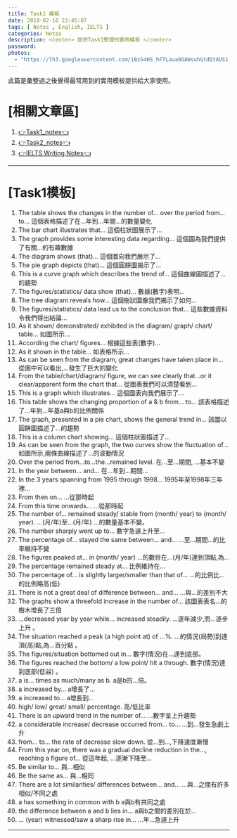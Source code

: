```yaml
---
title: Task1 模板
date: 2018-02-16 23:45:07
tags: [ Notes , English, IELTS ]
categories: Notes
description: <center> 提供Task1整理的實用模板 </center>
password:
photos:
  - "https://lh3.googleusercontent.com/iBzG4HS_hFTLaua9OAWsuhGtdQtAUS1_ilF01EslPZvwD3kiw5JGDW0tM9NG52Q0zmFGZwErwC2Z66UdtXQnBXoF8pWlABbXA18vYhobLC1_fSst7_xFfyyTdVV633xUNv2t67mB-oa3OQ9CEROXJKDL5Kbyw1HIoqMzUzcg5sJ4qsWt-hXoPMNGvI-RuMsBCM15fNrtkGNi6bHl2zdM07Z9NmGT2IW5cZyDQiMdTujT5CzmIaJZShCjV7T7LomnnHf2hPJuYgqWv6N4VAb9rB6gaGuej4Y3nQrdcSq9hqW6y0GM6QUo7dDD15rVi6OMXZpbe_riwyW_LgYE_wiAcmu4E3M0THeaNrSFhHreDk8NHVqpYLj0DTEwxktu-f5R6VQtzeJ6QjN2PAhDJWrhor6mclKpED9L3Nr_BtWJ5vrgk8Ht8_k6lF2IaX4ixWWMsuzwwNiPqyEkWz7ni7gDdD7xkenZBHCk38mcQzwQFQXlV58npTQY-usea29LGAo--wvklLCdvCscBOHrrfEiwmSeoXFEpjCfqJ-5ysRykDI8tOSU3wDslsb2gKOYWwdN94V8bIMZUb3kLWO3t6NZvTWF5L4jz6Zrouy3F3gifd3pC3p4oZyWexPcFuT4KZYGAA_UsjzcRNjr0o-rmm6QmcRwxfIYu5Seyyo2ythZ6YkUEcZrb1Lmzyp5LVU8wID8vWKQr4aGcFVhCa5VVw=w2508-h1410-no"
---
```


<!--more-->
此篇是彙整過之後覺得最常用到的實用模板提供給大家使用。

# [相關文章區]
1. [👉Task1_notes👈](https://chiehpower.github.io/2017/10/13/Task1/#more)
2. [👉Task2_notes👈](https://chiehpower.github.io/2017/10/17/Task2/#more)
3. [👉IELTS Writing Notes👈](http://localhost:4000/2018/05/16/IELTS_Writing_skills/)

---
# [Task1模板]
  1. The table shows the changes in the number of… over the period from… to…
  這個表格描述了在…年到…年間…的數量變化
  2.	The bar chart illustrates that…
  這個柱狀圖展示了…
  3.	The graph provides some interesting data regarding…
  這個圖為我們提供了有關…的有趣數據
  4.	The diagram shows (that)…
  這個圖向我們展示了…
  5.	The pie graph depicts (that)…
  這個圓餅圖揭示了…
  6.	This is a curve graph which describes the trend of…
  這個曲線圖描述了…的趨勢
  7.	The figures/statistics/ data show (that)…
  數據(數字)表明…
  8.	The tree diagram reveals how…
  這個樹狀圖像我們揭示了如何…
  9.	The figures/statistics/ data lead us to the conclusion that…
  這些數據資料令我們得出結論…
  10.	As it shown/ demonstrated/ exhibited in the diagram/ graph/ chart/ table…
  如圖所示…
  11.	According the chart/ figures…
  根據這些表(數字)…
  12.	As it shown in the table…
  如表格所示…
  13.	As can be seen from the diagram, great changes have taken place in…
  從圖中可以看出,…發生了巨大的變化
  14.	From the table/chart/diagram/ figure, we can see clearly that…or it clear/apparent form the chart that…
  從圖表我們可以清楚看到…
  15.	This is a graph which illustrates…
  這個圖表向我們展示了…
  16.	This table shows the changing proportion of a & b from… to…
  該表格描述了…年到…年基a與b的比例關係
  17.	The graph, presented in a pie chart, shows the general trend in…
  該圖以圓餅圖描述了…的趨勢
  18.	This is a column chart showing…
  這個柱狀圖描述了…
  19.	As can be seen from the graph, the two curves show the fluctuation of…
  如圖所示,兩條曲線描述了…的波動情況
  20.	Over the period from…to…the…remained level.
  在…至…期間, …基本不變
  21.	In the year between… and…
  在…年到…期間…
  22.	In the 3 years spanning from 1995 through 1998…
  1995年至1998年三年裡…
  23.	From then on…
  …從那時起
  24.	From this time onwards…
  …從那時起
  25.	The number of… remained steady/ stable from (month/ year) to (month/ year).
  …(月/年)至…(月/年) …的數量基本不變。
  26.	The number sharply went up to…
  數字急遽上升至…
  27.	The percentage of… stayed the same between… and…
  …至…期間…的比率維持不變
  28.	The figures peaked at… in (month/ year)
  …的數目在…(月/年)達到頂點,為…
  29.	The percentage remained steady at…
  比例維持在…
  30.	The percentage of… is slightly larger/smaller than that of…
  …的比例比…的比例略高(低)
  31.	There is not a great deal of difference between… and…
  …與…的差別不大
  32.	The graphs show a threefold increase in the number of…
  該圖表表名…的樹木增長了三倍
  33.	…decreased year by year while… increased steadily.
  …逐年減少,而…逐步上升 。
  34.	The situation reached a peak (a high point at) of …%.
  …的情況(局勢)到達頂(高)點,為…百分點 。
  35.	The figures/situation bottomed out in…
  數字(情況)在…達到底部。
  36.	The figures reached the bottom/ a low point/ hit a through.
  數字(情況)達到底部(低谷) 。
  37.	a is… times as much/many as b.
  a是b的…倍。
  38.	a increased by…
  a增長了…
  39.	a increased to…
  a增長到…
  40.	high/ low/ great/ small/ percentage.
  高/低比率
  41.	There is an upward trend in the number of…
  …數字呈上升趨勢
  42.	a considerable increase/ decrease occurred from… to…
  …到…發生急劇上升
  43.	from… to… the rate of decrease slow down.
  從…到…,下降速度漸慢
  44.	From this year on, there was a gradual decline reduction in the…, reaching a figure of…
  從這年起, …逐漸下降至…
  45.	Be similar to…
  與…相似
  46.	Be the same as…
  與…相同
  47.	There are a lot similarities/ differences between… and…
  …與…之間有許多相似/不同之處
  48.	a has something in common with b
  a與b有共同之處
  49.	the difference between a and b lies in…
  a與b之間的差別在於…
  50.	… (year) witnessed/saw a sharp rise in…
  …年…急遽上升
---
